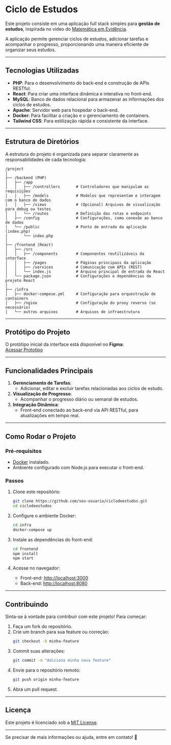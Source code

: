 # Ciclo de Estudos

Este projeto consiste em uma aplicação full stack simples para **gestão de estudos**, inspirada no vídeo do [Matemática em Evidência](https://discord.com/channels/1150108025340837908/1297990787690397779/1297996114196299881).  

A aplicação permite gerenciar ciclos de estudos, adicionar tarefas e acompanhar o progresso, proporcionando uma maneira eficiente de organizar seus estudos.

---

## Tecnologias Utilizadas

- **PHP**: Para o desenvolvimento do back-end e construção de APIs RESTful.  
- **React**: Para criar uma interface dinâmica e interativa no front-end.  
- **MySQL**: Banco de dados relacional para armazenar as informações dos ciclos de estudos.  
- **Apache**: Servidor web para hospedar o back-end.  
- **Docker**: Para facilitar a criação e o gerenciamento de containers.  
- **Tailwind CSS**: Para estilização rápida e consistente da interface.

---

## Estrutura de Diretórios

A estrutura do projeto é organizada para separar claramente as responsabilidades de cada tecnologia:

````
/project
│
├── /backend (PHP)
│   ├── /app
│   │   ├── /controllers       # Controladores que manipulam as requisições
│   │   ├── /models            # Modelos que representam e interagem com o banco de dados
│   │   ├── /views             # (Opcional) Arquivos de visualização para debug ou testes
│   │   └── /routes            # Definição das rotas e endpoints
│   ├── /config                # Configurações, como conexão ao banco de dados
│   └── /public                # Ponto de entrada da aplicação (index.php)
│       └── index.php
│
├── /frontend (React)
│   ├── /src
│   │   ├── /components        # Componentes reutilizáveis da interface
│   │   ├── /pages             # Páginas principais da aplicação
│   │   ├── /services          # Comunicação com APIs (REST)
│   │   └── index.js           # Arquivo principal de entrada do React
│   └── package.json           # Configurações e dependências do projeto React
│
├── /infra
│   ├── docker-compose.yml     # Configuração para orquestração de containers
│   ├── /nginx                 # Configuração do proxy reverso (se necessário)
│   └── outros arquivos        # Arquivos de infraestrutura
````
---

## Protótipo do Projeto

O protótipo inicial da interface está disponível no **Figma**:  
[Acessar Prototipo](https://www.figma.com/design/7UA1VlE9Tj1smV5faG2Llr/Ciclo-de-estudos?node-id=0-1&t=qQNDYW1WGafzPgMg-1)  

---

## Funcionalidades Principais

1. **Gerenciamento de Tarefas**:
   - Adicionar, editar e excluir tarefas relacionadas aos ciclos de estudo.  
2. **Visualização de Progresso**:
   - Acompanhar o progresso diário ou semanal de estudos.  
3. **Integração Dinâmica**:
   - Front-end conectado ao back-end via API RESTful, para atualizações em tempo real.

---

## Como Rodar o Projeto

### Pré-requisitos

- [Docker](https://www.docker.com/) instalado.  
- Ambiente configurado com Node.js para executar o front-end.

### Passos

1. Clone este repositório:
   ```bash
   git clone https://github.com/seu-usuario/ciclodeestudos.git
   cd ciclodeestudos
   ```

2. Configure o ambiente Docker:
   ```bash
   cd infra
   docker-compose up
   ```

3. Instale as dependências do front-end:
   ```bash
   cd frontend
   npm install
   npm start
   ```

4. Acesse no navegador:
   - Front-end: [http://localhost:3000](http://localhost:3000)  
   - Back-end: [http://localhost:8080](http://localhost:8080)  

---

## Contribuindo

Sinta-se à vontade para contribuir com este projeto! Para começar:  

1. Faça um fork do repositório.  
2. Crie um branch para sua feature ou correção:
   ```bash
   git checkout -b minha-feature
   ```  
3. Commit suas alterações:  
   ```bash
   git commit -m "Adiciona minha nova feature"
   ```  
4. Envie para o repositório remoto:  
   ```bash
   git push origin minha-feature
   ```  
5. Abra um pull request.  

---

## Licença

Este projeto é licenciado sob a [MIT License](LICENSE).

---

Se precisar de mais informações ou ajuda, entre em contato! 🚀  
